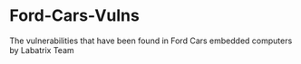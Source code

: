 # Ford-Cars-Vulns
The vulnerabilities that have been found in Ford Cars embedded computers by Labatrix Team
